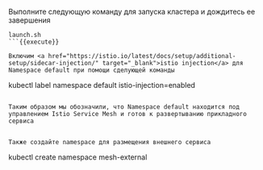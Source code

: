 Выполните следующую команду для запуска кластера и дождитесь ее завершения

```
launch.sh
```{{execute}}

Включим <a href="https://istio.io/latest/docs/setup/additional-setup/sidecar-injection/" target="_blank">istio injection</a> для Namespace default при помощи сделующей команды

```
kubectl label namespace default istio-injection=enabled
```{{execute}}

Таким образом мы обозначили, что Namespace default находится под управлением Istio Service Mesh и готов к развертыванию прикладного сервиса


Также coздайте namespace для размещения внешнего сервиса

```
kubectl create namespace mesh-external
```{{execute}}


